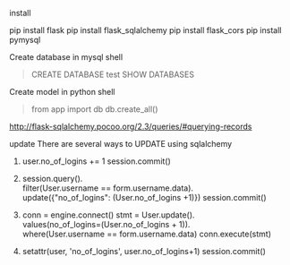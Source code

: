 install

pip install flask
pip install flask_sqlalchemy
pip install flask_cors
pip install pymysql

Create database in mysql shell
  >CREATE DATABASE test
  >SHOW DATABASES

Create model in python shell
  >from app import db
  >db.create_all()

  http://flask-sqlalchemy.pocoo.org/2.3/queries/#querying-records

  update
  There are several ways to UPDATE using sqlalchemy

  1) user.no_of_logins += 1
    session.commit()

  2) session.query().\
        filter(User.username == form.username.data).\
        update({"no_of_logins": (User.no_of_logins +1)})
    session.commit()

  3) conn = engine.connect()
    stmt = User.update().\
        values(no_of_logins=(User.no_of_logins + 1)).\
        where(User.username == form.username.data)
    conn.execute(stmt)

  4) setattr(user, 'no_of_logins', user.no_of_logins+1)
    session.commit()
